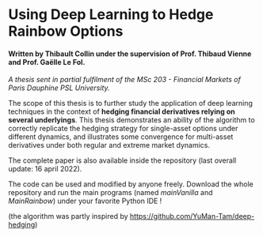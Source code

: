 # Using Deep Learning to Hedge Rainbow Options

#### Written by Thibault Collin under the supervision of Prof. Thibaud Vienne and Prof. Gaëlle Le Fol.

*A thesis sent in partial fulfilment of the MSc 203 - Financial Markets of Paris Dauphine PSL University.*

The scope of this thesis is to further study the application of deep learning techniques in the context of **hedging financial derivatives relying on several underlyings**. This thesis demonstrates an ability of the algorithm to correctly replicate the hedging strategy for single-asset options under different dynamics, and illustrates some convergence for multi-asset derivatives under both regular and extreme market dynamics.

The complete paper is also available inside the repository (last overall update: 16 april 2022).

The code can be used and modified by anyone freely. Download the whole repository and run the main programs (named *mainVanilla* and *MainRainbow*) under your favorite Python IDE !

(the algorithm was partly inspired by https://github.com/YuMan-Tam/deep-hedging)
